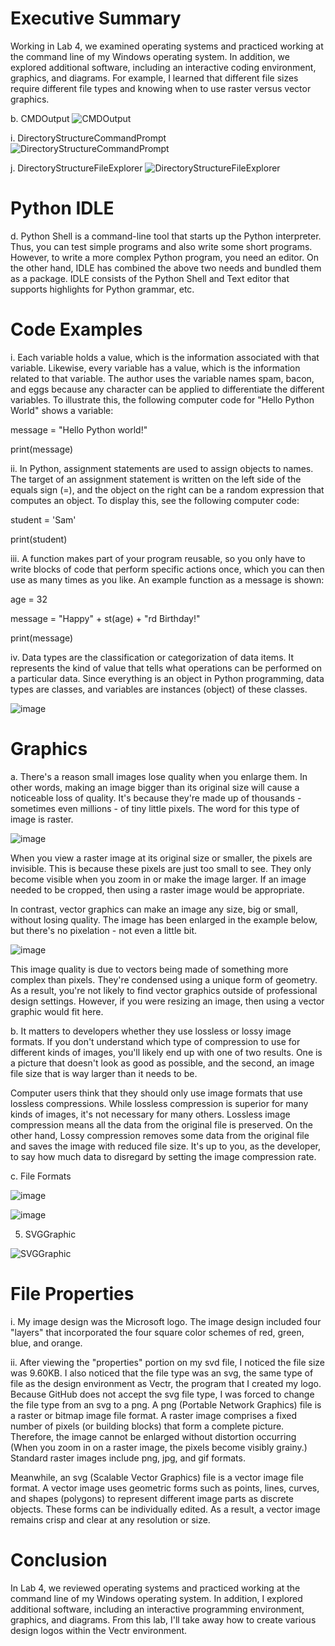 # Executive Summary

Working in Lab 4, we examined operating systems and practiced working at the command line of my Windows operating system.  In addition, we explored additional software, including an interactive coding environment, graphics, and diagrams.  For example, I learned that different file sizes require different file types and knowing when to use raster versus vector graphics.

b. CMDOutput
![CMDOutput](https://user-images.githubusercontent.com/90066230/136790330-1ec41602-5704-434b-9a3a-8e4da28318a6.png)

i. DirectoryStructureCommandPrompt
![DirectoryStructureCommandPrompt](https://user-images.githubusercontent.com/90066230/136790516-59e93169-85a4-431c-849e-363eecdab168.png)

j. DirectoryStructureFileExplorer
![DirectoryStructureFileExplorer](https://user-images.githubusercontent.com/90066230/136790659-a12f7b16-cebe-467e-8008-08a90fe11f94.png)

# Python IDLE

d. Python Shell is a command-line tool that starts up the Python interpreter.  Thus, you can test simple programs and also write some short programs.  However, to write a more complex Python program, you need an editor.  On the other hand, IDLE has combined the above two needs and bundled them as a package.  IDLE consists of the Python Shell and Text editor that supports highlights for Python grammar, etc. 

# Code Examples

i. Each variable holds a value, which is the information associated with that variable.  Likewise, every variable has a value, which is the information related to that variable.  The author uses the variable names spam, bacon, and eggs because any character can be applied to differentiate the different variables.  To illustrate this, the following computer code for "Hello Python World" shows a variable:

message = "Hello Python world!"

print(message)

ii. In Python, assignment statements are used to assign objects to names.  The target of an assignment statement is written on the left side of the equals sign (=), and the object on the right can be a random expression that computes an object.  To display this, see the following computer code:

student = 'Sam'

print(student)

iii. A function makes part of your program reusable, so you only have to write blocks of code that perform specific actions once, which you can then use as many times as you like.  An example function as a message is shown:

age = 32

message = "Happy" + st(age) + "rd Birthday!"

print(message)

iv. Data types are the classification or categorization of data items.  It represents the kind of value that tells what operations can be performed on a particular data.  Since everything is an object in Python programming, data types are classes, and variables are instances (object) of these classes.

![image](https://user-images.githubusercontent.com/90066230/136958946-5bf81fd3-cf47-421c-a138-6fa5f910147c.png)

# Graphics

a. There's a reason small images lose quality when you enlarge them.  In other words, making an image bigger than its original size will cause a noticeable loss of quality.  It's because they're made up of thousands - sometimes even millions - of tiny little pixels.  The word for this type of image is raster.

![image](https://user-images.githubusercontent.com/90066230/137124954-d6f7a4fe-ce9b-4ead-93d5-dcfbfe5d51b3.png)

When you view a raster image at its original size or smaller, the pixels are invisible.  This is because these pixels are just too small to see.  They only become visible when you zoom in or make the image larger.  If an image needed to be cropped, then using a raster image would be appropriate.

In contrast, vector graphics can make an image any size, big or small, without losing quality.  The image has been enlarged in the example below, but there's no pixelation - not even a little bit.

![image](https://user-images.githubusercontent.com/90066230/137125831-84b2f370-b2aa-42e5-b4d7-8cdbacba2217.png)

This image quality is due to vectors being made of something more complex than pixels.  They're condensed using a unique form of geometry.  As a result, you're not likely to find vector graphics outside of professional design settings.  However, if you were resizing an image, then using a vector graphic would fit here.

b. It matters to developers whether they use lossless or lossy image formats.  If you don't understand which type of compression to use for different kinds of images, you'll likely end up with one of two results.  One is a picture that doesn't look as good as possible, and the second, an image file size that is way larger than it needs to be.

Computer users think that they should only use image formats that use lossless compressions.  While lossless compression is superior for many kinds of images, it's not necessary for many others.  Lossless image compression means all the data from the original file is preserved.  On the other hand, Lossy compression removes some data from the original file and saves the image with reduced file size.  It's up to you, as the developer, to say how much data to disregard by setting the image compression rate.

c. File Formats

![image](https://user-images.githubusercontent.com/90066230/137127200-dc9c88ee-3cd6-44bf-9d34-767bd3ba2799.png)

![image](https://user-images.githubusercontent.com/90066230/137127231-11d30cb2-03c3-4172-94c5-e9d407a078b4.png)

5. SVGGraphic

![SVGGraphic](https://user-images.githubusercontent.com/90066230/137131789-9d12f00b-639d-4c4b-b59e-0c5df964d019.png)


# File Properties

i. My image design was the Microsoft logo.  The image design included four "layers" that incorporated the four square color schemes of red, green, blue, and orange.    

ii. After viewing the "properties" portion on my svd file, I noticed the file size was 9.60KB.  I also noticed that the file type was an svg, the same type of file as the design environment as Vectr, the program that I created my logo.  Because GitHub does not accept the svg file type, I was forced to change the file type from an svg to a png.  A png (Portable Network Graphics) file is a raster or bitmap image file format.  A raster image comprises a fixed number of pixels (or building blocks) that form a complete picture.  Therefore, the image cannot be enlarged without distortion occurring (When you zoom in on a raster image, the pixels become visibly grainy.)  Standard raster images include png, jpg, and gif formats.

Meanwhile, an svg (Scalable Vector Graphics) file is a vector image file format.  A vector image uses geometric forms such as points, lines, curves, and shapes (polygons) to represent different image parts as discrete objects.  These forms can be individually edited.  As a result, a vector image remains crisp and clear at any resolution or size. 

# Conclusion

In Lab 4, we reviewed operating systems and practiced working at the command line of my Windows operating system.  In addition, I explored additional software, including an interactive programming environment, graphics, and diagrams.  From this lab, I'll take away how to create various design logos within the Vectr environment.
